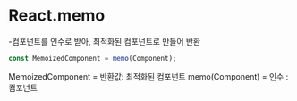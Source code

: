 # React.memo

-컴포넌트를 인수로 받아, 최적화된 컴포넌트로 만들어 반환

```js
const MemoizedComponent = memo(Component);
```

MemoizedComponent = 반환값: 최적화된 컴포넌트
memo(Component) = 인수 : 컴포넌트
